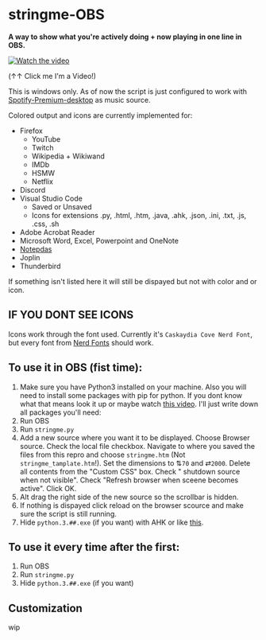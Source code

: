 # stringme-OBS
**A way to show what you're actively doing + now playing in one line in OBS.**

[![Watch the video](https://i.imgur.com/24l747X.png)](https://youtu.be/4zdsZl--wLY)

(↑↑ Click me I'm a Video!)

This is windows only. As of now the script is just configured to work with [Spotify-Premium-desktop](https://www.spotify.com/de/download/windows/) as music source.

Colored output and icons are currently implemented for:
* Firefox
  - YouTube
  - Twitch 
  - Wikipedia + Wikiwand
  - IMDb
  - HSMW
  - Netflix
* Discord
* Visual Studio Code
  - Saved or Unsaved
  - Icons for extensions .py, .html, .htm, .java, .ahk, .json, .ini, .txt, .js, .css, .sh
* Adobe Acrobat Reader
* Microsoft Word, Excel, Powerpoint and OneNote
* [Notepdas](https://github.com/JasonStein/Notepads) 
* Joplin
* Thunderbird

If something isn't listed here it will still be dispayed but not with color and or icon.

## IF YOU DONT SEE ICONS
Icons work through the font used. Currently it's `Caskaydia Cove Nerd Font`, but every font from [Nerd Fonts](https://www.nerdfonts.com/font-downloads) should work. 

## To use it in OBS (fist time):
1. Make sure you have Python3 installed on your machine. Also you will need to install some packages with pip for python. If you dont know what that means look it up or maybe watch [this video](https://youtu.be/7snh_1Hf_TI). I'll just write down all packages you'll need: 
3. Run OBS
4. Run `stringme.py`
5. Add a new source where you want it to be displayed. Choose Browser source. Check the local file checkbox. Navigate to where you saved the files from this repro and choose `stringme.htm` (Not `stringme_tamplate.htm`!). Set the dimensions to ⇅`70` and ⇄`2000`. Delete all contents from the "Custom CSS" box. Check " shutdown source when not visible". Check "Refresh browser when sceene becomes active".  Click OK.
7. Alt drag the right side of the new source so the scrollbar is hidden. 
8. If nothing is dispayed click reload on the browser scource and make sure the script is still running. 
9. Hide `python.3.##.exe` (if you want) with AHK or like [this](https://answers.microsoft.com/en-us/windows/forum/all/how-can-i-hide-a-specific-program-in-the-system/f7f09999-9397-44e8-b1d0-792a49d3721b). 

## To use it every time after the first:
1. Run OBS
2. Run `stringme.py`
3. Hide `python.3.##.exe` (if you want)

## Customization 
wip
